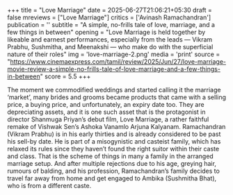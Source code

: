 +++
title = "Love Marriage"
date = 2025-06-27T21:06:21+05:30
draft = false
mreviews = ["Love Marriage"]
critics = ['Avinash Ramachandran']
publication = ''
subtitle = "A simple, no-frills tale of love, marriage, and a few things in between"
opening = "Love Marriage is held together by likeable and earnest performances, especially from the leads — Vikram Prabhu, Sushmitha, and Meenakshi — who make do with the superficial nature of their roles"
img = 'love-marriage-2.png'
media = 'print'
source = "https://www.cinemaexpress.com/tamil/review/2025/Jun/27/love-marriage-movie-review-a-simple-no-frills-tale-of-love-marriage-and-a-few-things-in-between"
score = 5.5
+++

The moment we commodified weddings and started calling it the marriage ‘market’, many brides and grooms became products that came with a selling price, a buying price, and unfortunately, an expiry date too. They are depreciating assets, and it is one such asset that is the protagonist in director Shanmuga Priyan’s debut film, Love Marriage, a rather faithful remake of Vishwak Sen’s Ashoka Vanamlo Arjuna Kalyanam. Ramachandran (Vikram Prabhu) is in his early thirties and is already considered to be past his sell-by date. He is part of a misogynistic and casteist family, which has relaxed its rules since they haven’t found the right suitor within their caste and class. That is the scheme of things in many a family in the arranged marriage setup. And after multiple rejections due to his age, greying hair, rumours of balding, and his profession, Ramachandran’s family decides to travel far away from home and get engaged to Ambika (Sushmitha Bhat), who is from a different caste.
